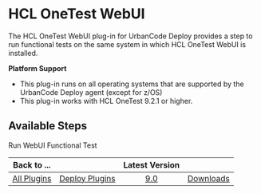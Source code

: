 
HCL OneTest WebUI
=================


The HCL OneTest WebUI plug-in for UrbanCode Deploy provides a step to run functional tests on the same system in which HCL OneTest WebUI is installed.


 **Platform Support**
* This plug-in runs on all operating systems that are supported by the UrbanCode Deploy agent (except for z/OS)
* This plug-in works with HCL OneTest 9.2.1 or higher.



Available Steps
---------------


Run WebUI Functional Test





|Back to ...||Latest Version||
| :---: | :---: | :---: | :---: |
|[All Plugins](../../index.md)|[Deploy Plugins](../README.md)|[9.0](https://raw.githubusercontent.com/UrbanCode/IBM-UCD-PLUGINS/main/files/HCLOneTestWebUI/HOT-UI-WebUI-UCD-9.0.zip)|[Downloads](downloads.md)|
